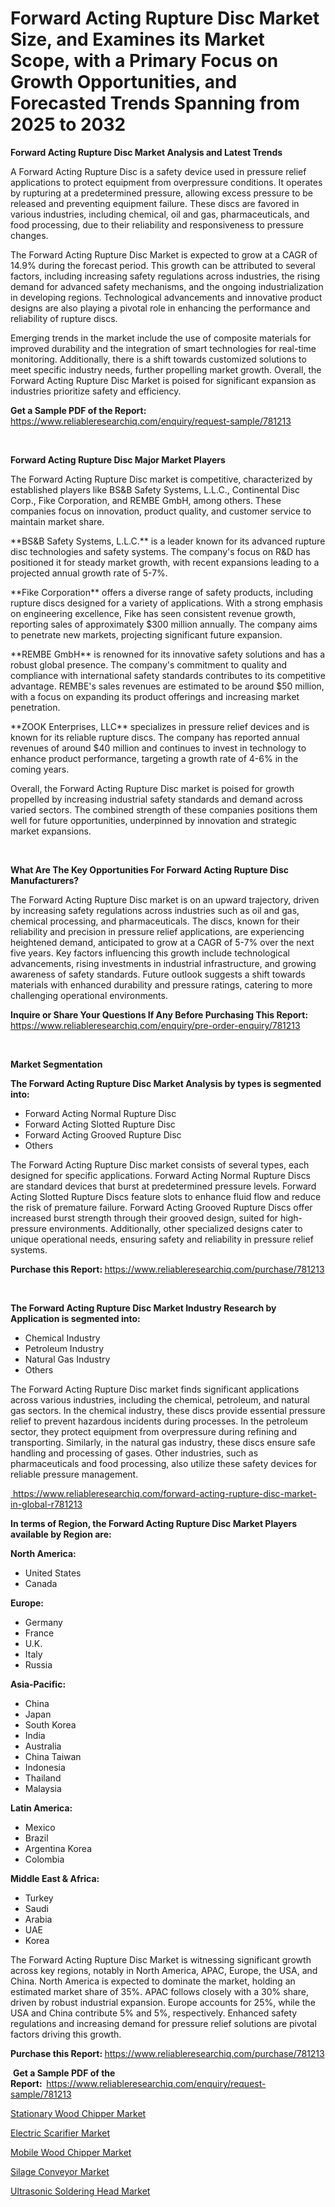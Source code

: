 <p><h1>Forward Acting Rupture Disc Market Size, and Examines its Market Scope, with a Primary Focus on Growth Opportunities, and Forecasted Trends Spanning from 2025 to 2032</h1></p><p><strong>Forward Acting Rupture Disc Market Analysis and Latest Trends</strong></p>
<p><p>A Forward Acting Rupture Disc is a safety device used in pressure relief applications to protect equipment from overpressure conditions. It operates by rupturing at a predetermined pressure, allowing excess pressure to be released and preventing equipment failure. These discs are favored in various industries, including chemical, oil and gas, pharmaceuticals, and food processing, due to their reliability and responsiveness to pressure changes.</p><p>The Forward Acting Rupture Disc Market is expected to grow at a CAGR of 14.9% during the forecast period. This growth can be attributed to several factors, including increasing safety regulations across industries, the rising demand for advanced safety mechanisms, and the ongoing industrialization in developing regions. Technological advancements and innovative product designs are also playing a pivotal role in enhancing the performance and reliability of rupture discs.</p><p>Emerging trends in the market include the use of composite materials for improved durability and the integration of smart technologies for real-time monitoring. Additionally, there is a shift towards customized solutions to meet specific industry needs, further propelling market growth. Overall, the Forward Acting Rupture Disc Market is poised for significant expansion as industries prioritize safety and efficiency.</p></p>
<p><strong>Get a Sample PDF of the Report:&nbsp;</strong> <a href="https://www.reliableresearchiq.com/enquiry/request-sample/781213?utm_campaign=104&utm_medium=2&utm_source=Github&utm_content=ia&utm_term=26032025&utm_id=forward-acting-rupture-disc">https://www.reliableresearchiq.com/enquiry/request-sample/781213</a></p>
<p>&nbsp;</p>
<p><strong>Forward Acting Rupture Disc Major Market Players</strong></p>
<p><p>The Forward Acting Rupture Disc market is competitive, characterized by established players like BS&B Safety Systems, L.L.C., Continental Disc Corp., Fike Corporation, and REMBE GmbH, among others. These companies focus on innovation, product quality, and customer service to maintain market share.</p><p>**BS&B Safety Systems, L.L.C.** is a leader known for its advanced rupture disc technologies and safety systems. The company's focus on R&D has positioned it for steady market growth, with recent expansions leading to a projected annual growth rate of 5-7%. </p><p>**Fike Corporation** offers a diverse range of safety products, including rupture discs designed for a variety of applications. With a strong emphasis on engineering excellence, Fike has seen consistent revenue growth, reporting sales of approximately $300 million annually. The company aims to penetrate new markets, projecting significant future expansion.</p><p>**REMBE GmbH** is renowned for its innovative safety solutions and has a robust global presence. The company's commitment to quality and compliance with international safety standards contributes to its competitive advantage. REMBE's sales revenues are estimated to be around $50 million, with a focus on expanding its product offerings and increasing market penetration.</p><p>**ZOOK Enterprises, LLC** specializes in pressure relief devices and is known for its reliable rupture discs. The company has reported annual revenues of around $40 million and continues to invest in technology to enhance product performance, targeting a growth rate of 4-6% in the coming years.</p><p>Overall, the Forward Acting Rupture Disc market is poised for growth propelled by increasing industrial safety standards and demand across varied sectors. The combined strength of these companies positions them well for future opportunities, underpinned by innovation and strategic market expansions.</p></p>
<p>&nbsp;</p>
<p><strong>What Are The Key Opportunities For Forward Acting Rupture Disc Manufacturers?</strong></p>
<p><p>The Forward Acting Rupture Disc market is on an upward trajectory, driven by increasing safety regulations across industries such as oil and gas, chemical processing, and pharmaceuticals. The discs, known for their reliability and precision in pressure relief applications, are experiencing heightened demand, anticipated to grow at a CAGR of 5-7% over the next five years. Key factors influencing this growth include technological advancements, rising investments in industrial infrastructure, and growing awareness of safety standards. Future outlook suggests a shift towards materials with enhanced durability and pressure ratings, catering to more challenging operational environments.</p></p>
<p><strong>Inquire or Share Your Questions If Any Before Purchasing This Report:</strong> <a href="https://www.reliableresearchiq.com/enquiry/pre-order-enquiry/781213?utm_campaign=104&utm_medium=2&utm_source=Github&utm_content=ia&utm_term=26032025&utm_id=forward-acting-rupture-disc">https://www.reliableresearchiq.com/enquiry/pre-order-enquiry/781213</a></p>
<p>&nbsp;</p>
<p><strong>Market Segmentation</strong></p>
<p><strong>The Forward Acting Rupture Disc Market Analysis by types is segmented into:</strong></p>
<p><ul><li>Forward Acting Normal Rupture Disc</li><li>Forward Acting Slotted Rupture Disc</li><li>Forward Acting Grooved Rupture Disc</li><li>Others</li></ul></p>
<p><p>The Forward Acting Rupture Disc market consists of several types, each designed for specific applications. Forward Acting Normal Rupture Discs are standard devices that burst at predetermined pressure levels. Forward Acting Slotted Rupture Discs feature slots to enhance fluid flow and reduce the risk of premature failure. Forward Acting Grooved Rupture Discs offer increased burst strength through their grooved design, suited for high-pressure environments. Additionally, other specialized designs cater to unique operational needs, ensuring safety and reliability in pressure relief systems.</p></p>
<p><strong>Purchase this Report:&nbsp;</strong><a href="https://www.reliableresearchiq.com/purchase/781213?utm_campaign=104&utm_medium=2&utm_source=Github&utm_content=ia&utm_term=26032025&utm_id=forward-acting-rupture-disc">https://www.reliableresearchiq.com/purchase/781213</a></p>
<p>&nbsp;</p>
<p><strong>The Forward Acting Rupture Disc Market Industry Research by Application is segmented into:</strong></p>
<p><ul><li>Chemical Industry</li><li>Petroleum Industry</li><li>Natural Gas Industry</li><li>Others</li></ul></p>
<p><p>The Forward Acting Rupture Disc market finds significant applications across various industries, including the chemical, petroleum, and natural gas sectors. In the chemical industry, these discs provide essential pressure relief to prevent hazardous incidents during processes. In the petroleum sector, they protect equipment from overpressure during refining and transporting. Similarly, in the natural gas industry, these discs ensure safe handling and processing of gases. Other industries, such as pharmaceuticals and food processing, also utilize these safety devices for reliable pressure management.</p></p>
<p><a href="https://www.reliableresearchiq.com/forward-acting-rupture-disc-market-in-global-r781213?utm_campaign=104&utm_medium=2&utm_source=Github&utm_content=ia&utm_term=26032025&utm_id=forward-acting-rupture-disc">&nbsp;https://www.reliableresearchiq.com/forward-acting-rupture-disc-market-in-global-r781213</a></p>
<p><strong>In terms of Region, the Forward Acting Rupture Disc Market Players available by Region are:</strong></p>
<p>
    <p> <strong> North America: </strong>
        <ul>
            <li>United States</li>
            <li>Canada</li>
        </ul>
        </p> 
    <p> <strong> Europe: </strong>
        <ul>
            <li>Germany</li>
            <li>France</li>
            <li>U.K.</li>
            <li>Italy</li>
            <li>Russia</li>
        </ul>
        </p> 
    <p> <strong> Asia-Pacific: </strong>
        <ul>
            <li>China</li>
            <li>Japan</li>
            <li>South Korea</li>
            <li>India</li>
            <li>Australia</li>
            <li>China Taiwan</li>
            <li>Indonesia</li>
            <li>Thailand</li>
            <li>Malaysia</li>
        </ul>
        </p> 
    <p> <strong> Latin America: </strong>
        <ul>
            <li>Mexico</li>
            <li>Brazil</li>
            <li>Argentina Korea</li>
            <li>Colombia</li>
        </ul>
        </p> 
    <p> <strong> Middle East & Africa: </strong>
        <ul>
            <li>Turkey</li>
            <li>Saudi</li>
            <li>Arabia</li>
            <li>UAE</li>
            <li>Korea</li>
        </ul>
    </p>
    </p>
<p><p>The Forward Acting Rupture Disc Market is witnessing significant growth across key regions, notably in North America, APAC, Europe, the USA, and China. North America is expected to dominate the market, holding an estimated market share of 35%. APAC follows closely with a 30% share, driven by robust industrial expansion. Europe accounts for 25%, while the USA and China contribute 5% and 5%, respectively. Enhanced safety regulations and increasing demand for pressure relief solutions are pivotal factors driving this growth.</p></p>
<p><strong>Purchase this Report: </strong><a href="https://www.reliableresearchiq.com/purchase/781213?utm_campaign=104&utm_medium=2&utm_source=Github&utm_content=ia&utm_term=26032025&utm_id=forward-acting-rupture-disc">https://www.reliableresearchiq.com/purchase/781213</a></p>
<p>&nbsp;<strong>Get a Sample PDF of the Report:&nbsp;&nbsp;</strong><a href="https://www.reliableresearchiq.com/enquiry/request-sample/781213?utm_campaign=104&utm_medium=2&utm_source=Github&utm_content=ia&utm_term=26032025&utm_id=forward-acting-rupture-disc">https://www.reliableresearchiq.com/enquiry/request-sample/781213</a></p>
<p><strong></strong></p>
<p><p><a href="https://github.com/cavushjla/Market-Research-Report-List-1/blob/main/stationary-wood-chipper-market.md?utm_campaign=104&utm_medium=2&utm_source=Github&utm_content=ia&utm_term=26032025&utm_id=forward-acting-rupture-disc">Stationary Wood Chipper Market</a></p><p><a href="https://github.com/kleyderoomes/Market-Research-Report-List-1/blob/main/electric-scarifier-market.md?utm_campaign=104&utm_medium=2&utm_source=Github&utm_content=ia&utm_term=26032025&utm_id=forward-acting-rupture-disc">Electric Scarifier Market</a></p><p><a href="https://github.com/evraltandre36/Market-Research-Report-List-1/blob/main/mobile-wood-chipper-market.md?utm_campaign=104&utm_medium=2&utm_source=Github&utm_content=ia&utm_term=26032025&utm_id=forward-acting-rupture-disc">Mobile Wood Chipper Market</a></p><p><a href="https://github.com/coricnzati/Market-Research-Report-List-1/blob/main/silage-conveyor-market.md?utm_campaign=104&utm_medium=2&utm_source=Github&utm_content=ia&utm_term=26032025&utm_id=forward-acting-rupture-disc">Silage Conveyor Market</a></p><p><a href="https://github.com/hoppeellia6b/Market-Research-Report-List-1/blob/main/ultrasonic-soldering-head-market.md?utm_campaign=104&utm_medium=2&utm_source=Github&utm_content=ia&utm_term=26032025&utm_id=forward-acting-rupture-disc">Ultrasonic Soldering Head Market</a></p></p>